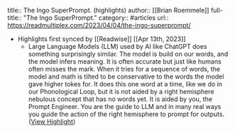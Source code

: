 title:: The Ingo SuperPrompt. (highlights)
author:: [[Brian Roemmele]]
full-title:: "The Ingo SuperPrompt."
category:: #articles
url:: https://readmultiplex.com/2023/04/04/the-ingo-superprompt/

- Highlights first synced by [[Readwise]] [[Apr 13th, 2023]]
	- Large Language Models (LLM) used by AI like ChatGPT does something surprisingly similar. The model is build on our words, and the model infers meaning. It is often accurate but just like humans often misses the mark. When it tries for a sequence of words, the model and math is tilted to be conservative to the words the model gave higher tokes for. It does this one word at a time, like we do in our Phonological Loop, but it is not aided by a right hemisphere nebulous concept that has no words yet. It is aided by you, the Prompt Engineer. You are the guide to LLM and in many real ways you guide the action of the right hemisphere to prompt for outputs. ([View Highlight](https://read.readwise.io/read/01gxexwytcd4hmde4c5pxtx66n))